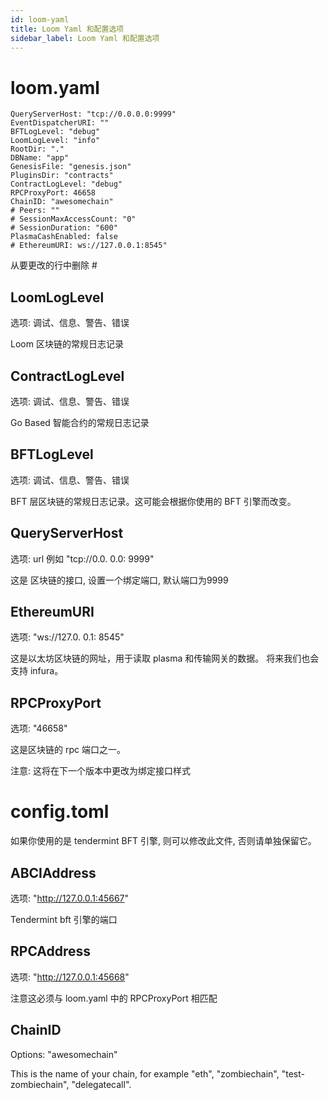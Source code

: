 ```yaml
---
id: loom-yaml
title: Loom Yaml 和配置选项
sidebar_label: Loom Yaml 和配置选项
---
```

# loom.yaml

    QueryServerHost: "tcp://0.0.0.0:9999"
    EventDispatcherURI: ""
    BFTLogLevel: "debug"
    LoomLogLevel: "info"
    RootDir: "."
    DBName: "app"
    GenesisFile: "genesis.json"
    PluginsDir: "contracts"
    ContractLogLevel: "debug"
    RPCProxyPort: 46658
    ChainID: "awesomechain"
    # Peers: ""
    # SessionMaxAccessCount: "0"
    # SessionDuration: "600"
    PlasmaCashEnabled: false
    # EthereumURI: ws://127.0.0.1:8545"
    

从要更改的行中删除 #

## LoomLogLevel

选项: 调试、信息、警告、错误

Loom 区块链的常规日志记录

## ContractLogLevel

选项: 调试、信息、警告、错误

Go Based 智能合约的常规日志记录

## BFTLogLevel

选项: 调试、信息、警告、错误

BFT 层区块链的常规日志记录。这可能会根据你使用的 BFT 引擎而改变。

## QueryServerHost

选项: url 例如 "tcp://0.0. 0.0: 9999"

这是 区块链的接口, 设置一个绑定端口, 默认端口为9999

## EthereumURI

选项: "ws://127.0. 0.1: 8545"

这是以太坊区块链的网址，用于读取 plasma 和传输网关的数据。 将来我们也会支持 infura。

## RPCProxyPort

选项: "46658"

这是区块链的 rpc 端口之一。

注意: 这将在下一个版本中更改为绑定接口样式

# config.toml

如果你使用的是 tendermint BFT 引擎, 则可以修改此文件, 否则请单独保留它。

## ABCIAddress

选项: "http://127.0.0.1:45667"

Tendermint bft 引擎的端口

## RPCAddress

选项: "http://127.0.0.1:45668"

注意这必须与 loom.yaml 中的 RPCProxyPort 相匹配

## ChainID

Options: "awesomechain"

This is the name of your chain, for example "eth", "zombiechain", "test-zombiechain", "delegatecall".